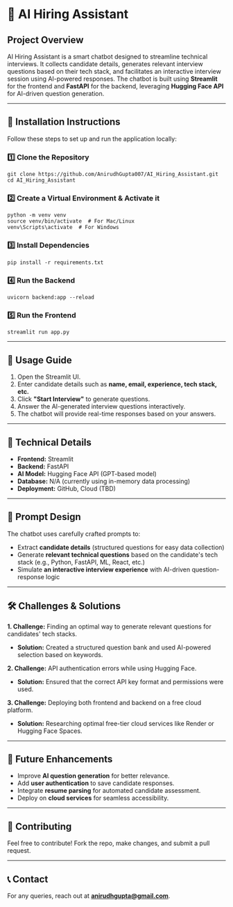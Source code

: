 🤖 AI Hiring Assistant
======================

Project Overview
----------------

AI Hiring Assistant is a smart chatbot designed to streamline technical interviews. It collects candidate details, generates relevant interview questions based on their tech stack, and facilitates an interactive interview session using AI-powered responses. The chatbot is built using **Streamlit** for the frontend and **FastAPI** for the backend, leveraging **Hugging Face API** for AI-driven question generation.

* * * * *

🚀 Installation Instructions
----------------------------

Follow these steps to set up and run the application locally:

### **1️⃣ Clone the Repository**

```
git clone https://github.com/AnirudhGupta007/AI_Hiring_Assistant.git
cd AI_Hiring_Assistant

```

### **2️⃣ Create a Virtual Environment & Activate it**

```
python -m venv venv
source venv/bin/activate  # For Mac/Linux
venv\Scripts\activate  # For Windows

```

### **3️⃣ Install Dependencies**

```
pip install -r requirements.txt

```

### **4️⃣ Run the Backend**

```
uvicorn backend:app --reload

```

### **5️⃣ Run the Frontend**

```
streamlit run app.py

```

* * * * *

📖 Usage Guide
--------------

1.  Open the Streamlit UI.
2.  Enter candidate details such as **name, email, experience, tech stack, etc.**
3.  Click **"Start Interview"** to generate questions.
4.  Answer the AI-generated interview questions interactively.
5.  The chatbot will provide real-time responses based on your answers.

* * * * *

🔧 Technical Details
--------------------

-   **Frontend:** Streamlit
-   **Backend:** FastAPI
-   **AI Model:** Hugging Face API (GPT-based model)
-   **Database:** N/A (currently using in-memory data processing)
-   **Deployment:** GitHub, Cloud (TBD)

* * * * *

🎨 Prompt Design
----------------

The chatbot uses carefully crafted prompts to:

-   Extract **candidate details** (structured questions for easy data collection)
-   Generate **relevant technical questions** based on the candidate's tech stack (e.g., Python, FastAPI, ML, React, etc.)
-   Simulate **an interactive interview experience** with AI-driven question-response logic

* * * * *

🛠️ Challenges & Solutions
--------------------------

**1\. Challenge:** Finding an optimal way to generate relevant questions for candidates' tech stacks.

-   **Solution:** Created a structured question bank and used AI-powered selection based on keywords.

**2\. Challenge:** API authentication errors while using Hugging Face.

-   **Solution:** Ensured that the correct API key format and permissions were used.

**3\. Challenge:** Deploying both frontend and backend on a free cloud platform.

-   **Solution:** Researching optimal free-tier cloud services like Render or Hugging Face Spaces.

* * * * *

🎯 Future Enhancements
----------------------

-   Improve **AI question generation** for better relevance.
-   Add **user authentication** to save candidate responses.
-   Integrate **resume parsing** for automated candidate assessment.
-   Deploy on **cloud services** for seamless accessibility.

* * * * *

🤝 Contributing
---------------

Feel free to contribute! Fork the repo, make changes, and submit a pull request.

* * * * *

📞 Contact
----------

For any queries, reach out at **<anirudhgupta@gmail.com>**.
